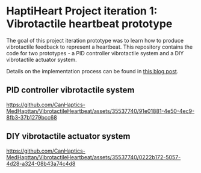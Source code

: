# HaptiHeart Project iteration 1: Vibrotactile heartbeat prototype

The goal of this project iteration prototype was to learn how to produce vibrotactile feedback to represent a heartbeat.
This repository contains the code for two prototypes - a PID controller vibrotactile system and a DIY vibrotactile actuator system.

Details on the implementation process can be found in [this blog post](https://projwinnipeg.notion.site/HaptiHeart-Project-iteration-1-d962d54bf205414aa4738f3e1e6fc9e1).

## PID controller vibrotactile system 

https://github.com/CanHaptics-MedHapttan/VibrotactileHeartbeat/assets/35537740/91e01881-4e50-4ec9-8fb3-37b1279bcc68


## DIY vibrotactile actuator system

https://github.com/CanHaptics-MedHapttan/VibrotactileHeartbeat/assets/35537740/0222b172-5057-4d28-a324-08b43a74c4d8

